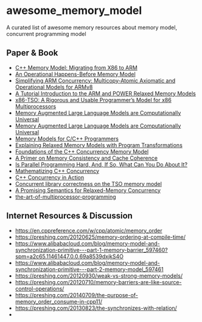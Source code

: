 # awesome_memory_model
A curated list of awesome memory resources about memory model, concurrent programming model

## Paper & Book

- [C++ Memory Model: Migrating from X86 to ARM](https://www.arangodb.com/2021/02/cpp-memory-model-migrating-from-x86-to-arm/)
- [An Operational Happens-Before Memory Model](https://journal.hep.com.cn/fcs/EN/10.1007/s11704-015-4492-4)
- [Simplifying ARM Concurrency: Multicopy-Atomic
Axiomatic and Operational Models for ARMv8](https://dl.acm.org/doi/pdf/10.1145/3158107)
- [A Tutorial Introduction to the ARM and POWER Relaxed Memory Models](https://www.cl.cam.ac.uk/~pes20/ppc-supplemental/test7.pdf)
- [x86-TSO: A Rigorous and Usable Programmer’s Model for
x86 Multiprocessors ](https://www.cl.cam.ac.uk/~pes20/weakmemory/cacm.pdf)
- [Memory Augmented Large Language Models are
Computationally Universal](https://arxiv.org/pdf/2301.04589.pdf)
- [Memory Augmented Large Language Models are
Computationally Universal](https://arxiv.org/pdf/2301.04589.pdf)
- [Memory Models for C/C++ Programmers](https://arxiv.org/pdf/1803.04432.pdf)
- [Explaining Relaxed Memory Models with
Program Transformations](https://plv.mpi-sws.org/trns/paper.pdf)
- [Foundations of the C++ Concurrency Memory Model](https://www.hpl.hp.com/techreports/2008/HPL-2008-56.pdf)
- [A Primer on Memory Consistency and Cache Coherence](https://pages.cs.wisc.edu/~markhill/papers/primer2020_2nd_edition.pdf)
- [Is Parallel Programming Hard, And, If So,
What Can You Do About It?](https://arxiv.org/abs/1701.00854)
- [Mathematizing C++ Concurrency](https://www.cl.cam.ac.uk/~pes20/cpp/popl085ap-sewell.pdf)
- [C++ Concurrency in Action](https://www.bogotobogo.com/cplusplus/files/CplusplusConcurrencyInAction_PracticalMultithreading.pdf)
- [Concurrent library correctness on the TSO memory model](https://software.imdea.org/~gotsman/papers/lintso-esop12.pdf)
- [A Promising Semantics for Relaxed-Memory Concurrency](https://www.cs.tau.ac.il/~orilahav/papers/popl17.pdf)
- [the-art-of-multiprocessor-programming](https://cs.ipm.ac.ir/asoc2016/Resources/Theartofmulticore.pdf)

## Internet Resources & Discussion
- https://en.cppreference.com/w/cpp/atomic/memory_order
- https://preshing.com/20120625/memory-ordering-at-compile-time/
- https://www.alibabacloud.com/blog/memory-model-and-synchronization-primitive---part-1-memory-barrier_597460?spm=a2c65.11461447.0.0.69a8539dxjkS4O
- https://www.alibabacloud.com/blog/memory-model-and-synchronization-primitive---part-2-memory-model_597461
- https://preshing.com/20120930/weak-vs-strong-memory-models/
- https://preshing.com/20120710/memory-barriers-are-like-source-control-operations/
- https://preshing.com/20140709/the-purpose-of-memory_order_consume-in-cpp11/
- https://preshing.com/20130823/the-synchronizes-with-relation/
- 